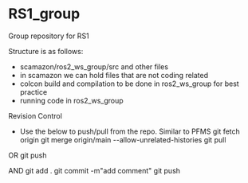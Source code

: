 # RS1_group
Group repository for RS1

Structure is as follows:
- scamazon/ros2_ws_group/src and other files
- in scamazon we can hold files that are not coding related
- colcon build and compilation to be done in ros2_ws_group for best practice
- running code in ros2_ws_group

Revision Control
- Use the below to push/pull from the repo. Similar to PFMS
git fetch origin
git merge origin/main --allow-unrelated-histories
git pull

OR
git push

AND
git add .
git commit -m"add comment"
git push


